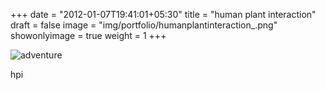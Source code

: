 +++
date = "2012-01-07T19:41:01+05:30"
title = "human plant interaction"
draft = false
image = "img/portfolio/humanplantinteraction_.png"
showonlyimage = true
weight = 1
+++

![adventure](/img/portfolio/humanplantinteraction_.png)

hpi

